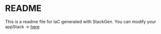 # README
This is a readme file for IaC generated with StackGen.
You can modify your appStack -> [here](http://main.dev.stackgen.com/appstacks/50bbc8ff-91ea-427c-bb4c-21acca38d585)
